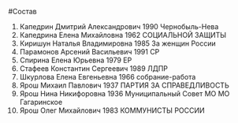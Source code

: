 #Состав
1. Капедрин Дмитрий Александрович 1990 Чернобыль-Нева
2. Капедрина Елена Михайловна 1962 СОЦИАЛЬНОЙ ЗАЩИТЫ
3. Киришун Наталья Владимировна 1985 За женщин России
4. Парамонов Арсений Васильевич 1991 СР
5. Спирина Елена Юрьевна 1979 ЕР
6. Стафеев Константин Сергеевич 1989 ЛДПР
7. Шкурлова Елена Евгеньевна 1966 собрание-работа
8. Ярош Михаил Павлович 1937 ПАРТИЯ ЗА СПРАВЕДЛИВОСТЬ
9. Ярош Нина Никифоровна 1936 Муниципальный Совет МО МО Гагаринское
10. Ярош Олег Михайлович 1983 КОММУНИСТЫ РОССИИ
